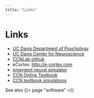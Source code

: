 ```yaml
---
title: "Links"
---
```


# Links

* [UC Davis Department of Psychology](https://psychology.ucdavis.edu)  
* [UC Davis Center for Neuroscience](https://neuroscience.sf.ucdavis.edu)  
* [CCNLab github](https://github.com/CCNLab)
* eCortex: http://e-cortex.com
* [emergent neural simulator](https://github.com/emer/emergent)
* [CCN Online Textbook](https://grey.colorado.edu/CompCogNeuro/index.php/CCNBook/Main)
* [CCN textbook simulations](https://github.com/CompCogNeuro/sims)

See also {{< page "software" >}}

